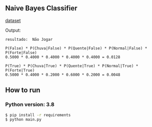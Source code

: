 ## Naive Bayes Classifier

[dataset](./data/play.csv)

Output:
```
resultado:  Não Jogar

P(False) * P(Chuva|False) * P(Quente|False) * P(Normal|False) * P(Forte|False)
0.5000 * 0.4000 * 0.4000 * 0.4000 * 0.4000 = 0.0128

P(True) * P(Chuva|True) * P(Quente|True) * P(Normal|True) * P(Forte|True)
0.5000 * 0.4000 * 0.2000 * 0.6000 * 0.2000 = 0.0048

```

## How to run
### Python version: 3.8

```sh
$ pip install -r requirements
$ python main.py
```
